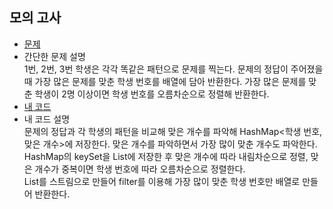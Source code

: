 ## 모의 고사
* [문제](https://programmers.co.kr/learn/courses/30/lessons/42840)  
* 간단한 문제 설명  
    1번, 2번, 3번 학생은 각각 똑같은 패턴으로 문제를 찍는다. 문제의 정답이 주어졌을 때 가장 많은 문제를 맞춘 학생 번호를 배열에 담아 반환한다. 가장 많은 문제를 맞춘 학생이 2명 이상이면 학생 번호를 오름차순으로 정렬해 반환한다.   
* [내 코드](mock_test.java)  
* 내 코드 설명  
    문제의 정답과 각 학생의 패턴을 비교해 맞은 개수를 파악해 HashMap<학생 번호, 맞은 개수>에 저장한다. 맞은 개수를 파악하면서 가장 많이 맞춘 개수도 파악한다.  
    HashMap의 keySet을 List에 저장한 후 맞은 개수에 따라 내림차순으로 정렬, 맞은 개수가 중복이면 학생 번호에 따라 오름차순으로 정렬한다.  
    List를 스트림으로 만들어 filter를 이용해 가장 많이 맞춘 학생 번호만 배열로 만들어 반환한다.  
